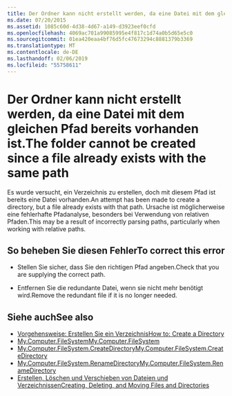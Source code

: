 ```yaml
---
title: Der Ordner kann nicht erstellt werden, da eine Datei mit dem gleichen Pfad bereits vorhanden ist.
ms.date: 07/20/2015
ms.assetid: 1085c60d-4d38-4d67-a149-d3923eef0cfd
ms.openlocfilehash: 4069ac701a99085995e4f817c1d74a0b5d65e5c0
ms.sourcegitcommit: 01ea420eaa4bf76d5fc47673294c8881379b3369
ms.translationtype: MT
ms.contentlocale: de-DE
ms.lasthandoff: 02/06/2019
ms.locfileid: "55758611"
---
```

# <a name="the-folder-cannot-be-created-since-a-file-already-exists-with-the-same-path"></a><span data-ttu-id="68d4d-102">Der Ordner kann nicht erstellt werden, da eine Datei mit dem gleichen Pfad bereits vorhanden ist.</span><span class="sxs-lookup"><span data-stu-id="68d4d-102">The folder cannot be created since a file already exists with the same path</span></span>
<span data-ttu-id="68d4d-103">Es wurde versucht, ein Verzeichnis zu erstellen, doch mit diesem Pfad ist bereits eine Datei vorhanden.</span><span class="sxs-lookup"><span data-stu-id="68d4d-103">An attempt has been made to create a directory, but a file already exists with that path.</span></span> <span data-ttu-id="68d4d-104">Ursache ist möglicherweise eine fehlerhafte Pfadanalyse, besonders bei Verwendung von relativen Pfaden.</span><span class="sxs-lookup"><span data-stu-id="68d4d-104">This may be a result of incorrectly parsing paths, particularly when working with relative paths.</span></span>  
  
## <a name="to-correct-this-error"></a><span data-ttu-id="68d4d-105">So beheben Sie diesen Fehler</span><span class="sxs-lookup"><span data-stu-id="68d4d-105">To correct this error</span></span>  
  
-   <span data-ttu-id="68d4d-106">Stellen Sie sicher, dass Sie den richtigen Pfad angeben.</span><span class="sxs-lookup"><span data-stu-id="68d4d-106">Check that you are supplying the correct path.</span></span>  
  
-   <span data-ttu-id="68d4d-107">Entfernen Sie die redundante Datei, wenn sie nicht mehr benötigt wird.</span><span class="sxs-lookup"><span data-stu-id="68d4d-107">Remove the redundant file if it is no longer needed.</span></span>  
  
## <a name="see-also"></a><span data-ttu-id="68d4d-108">Siehe auch</span><span class="sxs-lookup"><span data-stu-id="68d4d-108">See also</span></span>
- [<span data-ttu-id="68d4d-109">Vorgehensweise: Erstellen Sie ein Verzeichnis</span><span class="sxs-lookup"><span data-stu-id="68d4d-109">How to: Create a Directory</span></span>](../../visual-basic/developing-apps/programming/drives-directories-files/how-to-create-a-directory.md)
- [<span data-ttu-id="68d4d-110">My.Computer.FileSystem</span><span class="sxs-lookup"><span data-stu-id="68d4d-110">My.Computer.FileSystem</span></span>](xref:Microsoft.VisualBasic.FileIO.FileSystem)
- [<span data-ttu-id="68d4d-111">My.Computer.FileSystem.CreateDirectory</span><span class="sxs-lookup"><span data-stu-id="68d4d-111">My.Computer.FileSystem.CreateDirectory</span></span>](xref:Microsoft.VisualBasic.MyServices.FileSystemProxy.CreateDirectory%2A)
- [<span data-ttu-id="68d4d-112">My.Computer.FileSystem.RenameDirectory</span><span class="sxs-lookup"><span data-stu-id="68d4d-112">My.Computer.FileSystem.RenameDirectory</span></span>](xref:Microsoft.VisualBasic.MyServices.FileSystemProxy.RenameDirectory%2A)
- [<span data-ttu-id="68d4d-113">Erstellen, Löschen und Verschieben von Dateien und Verzeichnissen</span><span class="sxs-lookup"><span data-stu-id="68d4d-113">Creating, Deleting, and Moving Files and Directories</span></span>](../../visual-basic/developing-apps/programming/drives-directories-files/creating-deleting-and-moving-files-and-directories.md)
